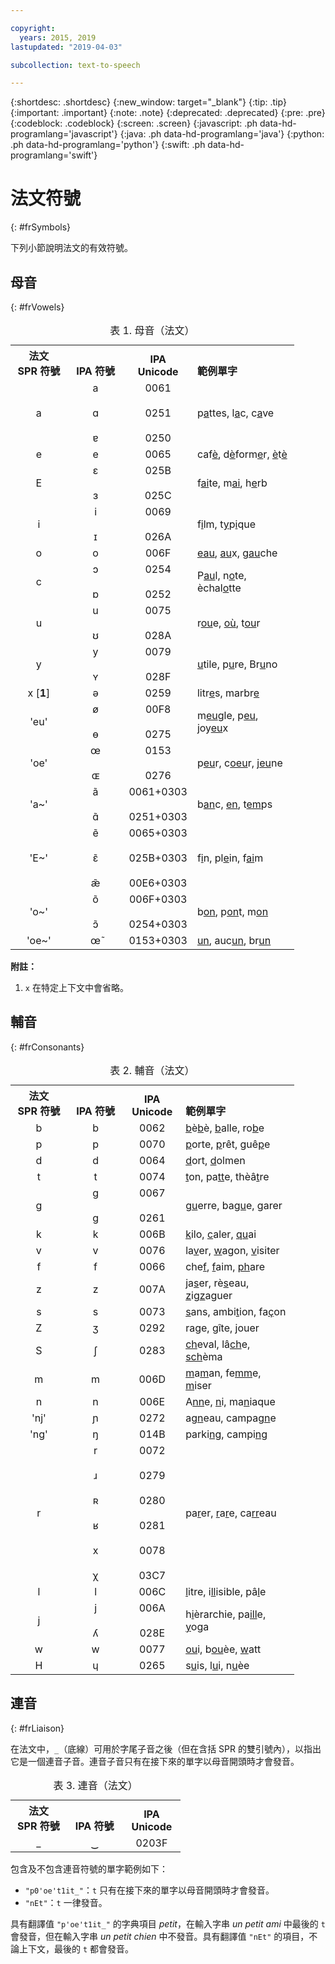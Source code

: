```yaml
---

copyright:
  years: 2015, 2019
lastupdated: "2019-04-03"

subcollection: text-to-speech

---
```


{:shortdesc: .shortdesc}
{:new_window: target="_blank"}
{:tip: .tip}
{:important: .important}
{:note: .note}
{:deprecated: .deprecated}
{:pre: .pre}
{:codeblock: .codeblock}
{:screen: .screen}
{:javascript: .ph data-hd-programlang='javascript'}
{:java: .ph data-hd-programlang='java'}
{:python: .ph data-hd-programlang='python'}
{:swift: .ph data-hd-programlang='swift'}

# 法文符號
{: #frSymbols}

下列小節說明法文的有效符號。

## 母音
{: #frVowels}

<table style="width:90%">
  <caption>表 1. 母音（法文）</caption>
  <tr>
    <th style="width:20%; text-align:center; vertical-align:bottom">
      法文<br/>SPR 符號
    </th>
    <th style="width:20%; text-align:center; vertical-align:bottom">
      IPA 符號
    </th>
    <th style="width:20%; text-align:center; vertical-align:bottom">
      IPA Unicode
    </th>
    <th style="text-align:left; vertical-align:bottom">
      範例單字
    </th>
  </tr>
  <tr>
    <td style="text-align:center">
      a
    </td>
    <td style="text-align:center">
      a<br/><br/>
      &#593;<br/><br/>
      &#592;
    </td>
    <td style="text-align:center">
      0061<br/><br/>
      0251<br/><br/>
      0250
    </td>
    <td>
      p<u>a</u>ttes, l<u>a</u>c, c<u>a</u>ve
    </td>
  </tr>
  <tr>
    <td style="text-align:center">
      e
    </td>
    <td style="text-align:center">
      e
    </td>
    <td style="text-align:center">
      0065
    </td>
    <td>
      caf<u>&egrave;</u>, d<u>&egrave;</u>form<u>e</u>r,
      <u>&egrave;</u>t<u>&egrave;</u>
    </td>
  </tr>
  <tr>
    <td style="text-align:center">
      E
    </td>
    <td style="text-align:center">
      &#603;<br/><br/>
      &#604;
    </td>
    <td style="text-align:center">
      025B<br/><br/>
      025C
    </td>
    <td>
      f<u>ai</u>te, m<u>ai</u>, h<u>e</u>rb
    </td>
  </tr>
  <tr>
    <td style="text-align:center">
      i
    </td>
    <td style="text-align:center">
      i<br/><br/>
      &#618;
    </td>
    <td style="text-align:center">
      0069<br/><br/>
      026A
    </td>
    <td>
      f<u>i</u>lm, t<u>y</u>p<u>i</u>que
    </td>
  </tr>
  <tr>
    <td style="text-align:center">
      o
    </td>
    <td style="text-align:center">
      o
    </td>
    <td style="text-align:center">
      006F
    </td>
    <td>
      <u>eau</u>, <u>au</u>x, g<u>au</u>che
    </td>
  </tr>
  <tr>
    <td style="text-align:center">
      c
    </td>
    <td style="text-align:center">
      &#596;<br/><br/>
      &#594;
    </td>
    <td style="text-align:center">
      0254<br/><br/>
      0252
    </td>
    <td>
      P<u>au</u>l, n<u>o</u>te, &egrave;chal<u>o</u>tte
    </td>
  </tr>
  <tr>
    <td style="text-align:center">
      u
    </td>
    <td style="text-align:center">
      u<br/><br/>
      &#650;
    </td>
    <td style="text-align:center">
      0075<br/><br/>
      028A
    </td>
    <td>
      r<u>ou</u>e, <u>o&ugrave;</u>, t<u>ou</u>r
    </td>
  </tr>
  <tr>
    <td style="text-align:center">
      y
    </td>
    <td style="text-align:center">
      &#121;<br/><br/>
      &#655;
    </td>
    <td style="text-align:center">
      0079<br/><br/>
      028F
    </td>
    <td>
      <u>u</u>tile, p<u>u</u>re, Br<u>u</u>no
    </td>
  </tr>
  <tr>
    <td style="text-align:center">
      x [<strong>1</strong>]
    </td>
    <td style="text-align:center">
      &#601;
    </td>
    <td style="text-align:center">
      0259
    </td>
    <td>
      litr<u>e</u>s, marbr<u>e</u>
    </td>
  </tr>
  <tr>
    <td style="text-align:center">
      'eu'
    </td>
    <td style="text-align:center">
      &#248;<br/><br/>
      &#629;
    </td>
    <td style="text-align:center">
      00F8<br/><br/>
      0275
    </td>
    <td>
      m<u>eu</u>gle, p<u>eu</u>, joy<u>eu</u>x
    </td>
  </tr>
  <tr>
    <td style="text-align:center">
      'oe'
    </td>
    <td style="text-align:center">
      &#339;<br/><br/>
      &#630;
    </td>
    <td style="text-align:center">
      0153<br/><br/>
      0276
    </td>
    <td>
      p<u>eu</u>r, c<u>oeu</u>r, j<u>eu</u>ne
    </td>
  </tr>
  <tr>
    <td style="text-align:center">
      'a~'
    </td>
    <td style="text-align:center">
      &#97;&#771;<br/><br/>
      &#593;&#771;
    </td>
    <td style="text-align:center">
      0061+0303<br/><br/>
      0251+0303
    </td>
    <td>
      b<u>an</u>c, <u>en</u>, t<u>em</u>ps
    </td>
  </tr>
  <tr>
    <td style="text-align:center">
      'E~'
    </td>
    <td style="text-align:center">
      &#101;&#771;<br/><br/>
      &#603;&#771;<br/><br/>
      &#230;&#771;
    </td>
    <td style="text-align:center">
      0065+0303<br/><br/>
      025B+0303<br/><br/>
      00E6+0303
    </td>
    <td>
      f<u>i</u>n, pl<u>e</u>in, f<u>ai</u>m
    </td>
  </tr>
  <tr>
    <td style="text-align:center">
      'o~'
    </td>
    <td style="text-align:center">
      &#111;&#771;<br/><br/>
      &#596;&#771;
    </td>
    <td style="text-align:center">
      006F+0303<br/><br/>
      0254+0303
    </td>
    <td>
      b<u>on</u>, p<u>on</u>t, m<u>on</u>
    </td>
  </tr>
  <tr>
    <td style="text-align:center">
      'oe~'
    </td>
    <td style="text-align:center">
      &#339;&#771;
    </td>
    <td style="text-align:center">
      0153+0303
    </td>
    <td>
      <u>un</u>, auc<u>un</u>, br<u>un</u>
    </td>
  </tr>
</table>

**附註：**

1.  `x` 在特定上下文中會省略。

## 輔音
{: #frConsonants}

<table style="width:90%">
  <caption>表 2. 輔音（法文）</caption>
  <tr>
    <th style="width:20%; text-align:center; vertical-align:bottom">
      法文<br/>SPR 符號
    </th>
    <th style="width:20%; text-align:center; vertical-align:bottom">
      IPA 符號
    </th>
    <th style="width:20%; text-align:center; vertical-align:bottom">
      IPA Unicode
    </th>
    <th style="text-align:left; vertical-align:bottom">
      範例單字
    </th>
  </tr>
  <tr>
    <td style="text-align:center">
      b
    </td>
    <td style="text-align:center">
      b
    </td>
    <td style="text-align:center">
      0062
    </td>
    <td>
      <u>b</u>&egrave;<u>b</u>&egrave;, <u>b</u>alle, ro<u>b</u>e
    </td>
  </tr>
  <tr>
    <td style="text-align:center">
      p
    </td>
    <td style="text-align:center">
      p
    </td>
    <td style="text-align:center">
      0070
    </td>
    <td>
      <u>p</u>orte, <u>p</u>r&ecirc;t, gu&ecirc;<u>p</u>e
    </td>
  </tr>
  <tr>
    <td style="text-align:center">
      d
    </td>
    <td style="text-align:center">
      d
    </td>
    <td style="text-align:center">
      0064
    </td>
    <td>
      <u>d</u>ort, <u>d</u>olmen
    </td>
  </tr>
  <tr>
    <td style="text-align:center">
      t
    </td>
    <td style="text-align:center">
      t
    </td>
    <td style="text-align:center">
      0074
    </td>
    <td>
      <u>t</u>on, pa<u>tt</u>e, th&egrave;&acirc;<u>t</u>re
    </td>
  </tr>
  <tr>
    <td style="text-align:center">
      g
    </td>
    <td style="text-align:center">
      g<br/><br/>
      &#609;
    </td>
    <td style="text-align:center">
      0067<br/><br/>
      0261
    </td>
    <td>
      <u>gu</u>erre, ba<u>gu</u>e, <u>g</u>arer
    </td>
  </tr>
  <tr>
    <td style="text-align:center">
      k
    </td>
    <td style="text-align:center">
      k
    </td>
    <td style="text-align:center">
      006B
    </td>
    <td>
      <u>k</u>ilo, <u>c</u>aler, <u>qu</u>ai
    </td>
  </tr>
  <tr>
    <td style="text-align:center">
      v
    </td>
    <td style="text-align:center">
      v
    </td>
    <td style="text-align:center">
      0076
    </td>
    <td>
      la<u>v</u>er, <u>w</u>agon, <u>v</u>isiter
    </td>
  </tr>
  <tr>
    <td style="text-align:center">
      f
    </td>
    <td style="text-align:center">
      f
    </td>
    <td style="text-align:center">
      0066
    </td>
    <td>
      che<u>f</u>, <u>f</u>aim, <u>ph</u>are
    </td>
  </tr>
  <tr>
    <td style="text-align:center">
      z
    </td>
    <td style="text-align:center">
      z
    </td>
    <td style="text-align:center">
      007A
    </td>
    <td>
      ja<u>s</u>er, r&egrave;<u>s</u>eau, <u>z</u>ig<u>z</u>aguer
    </td>
  </tr>
  <tr>
    <td style="text-align:center">
      s
    </td>
    <td style="text-align:center">
      s
    </td>
    <td style="text-align:center">
      0073
    </td>
    <td>
      <u>s</u>ans, ambi<u>t</u>ion, fa<u>&ccedil;</u>on
    </td>
  </tr>
  <tr>
    <td style="text-align:center">
      Z
    </td>
    <td style="text-align:center">
      &#658;
    </td>
    <td style="text-align:center">
      0292
    </td>
    <td>
      ra<u>g</u>e, <u>g</u>&icirc;te, <u>j</u>ouer
    </td>
  </tr>
  <tr>
    <td style="text-align:center">
      S
    </td>
    <td style="text-align:center">
      &#643;
    </td>
    <td style="text-align:center">
      0283
    </td>
    <td>
      <u>ch</u>eval, l&acirc;<u>ch</u>e, <u>sch</u>&egrave;ma
    </td>
  </tr>
  <tr>
    <td style="text-align:center">
      m
    </td>
    <td style="text-align:center">
      m
    </td>
    <td style="text-align:center">
      006D
    </td>
    <td>
      <u>m</u>a<u>m</u>an, fe<u>mm</u>e, <u>m</u>iser
    </td>
  </tr>
  <tr>
    <td style="text-align:center">
      n
    </td>
    <td style="text-align:center">
      n
    </td>
    <td style="text-align:center">
      006E
    </td>
    <td>
      A<u>nn</u>e, <u>n</u>i, ma<u>n</u>iaque
    </td>
  </tr>
  <tr>
    <td style="text-align:center">
      'nj'
    </td>
    <td style="text-align:center">
      &#626;
    </td>
    <td style="text-align:center">
      0272
    </td>
    <td>
      a<u>gn</u>eau, campa<u>gn</u>e
    </td>
  </tr>
  <tr>
    <td style="text-align:center">
      'ng'
    </td>
    <td style="text-align:center">
      &#331;
    </td>
    <td style="text-align:center">
      014B
    </td>
    <td>
      parki<u>ng</u>, campi<u>ng</u>
    </td>
  </tr>
  <tr>
    <td style="text-align:center">
      r
    </td>
    <td style="text-align:center">
      r<br/><br/>
      &#633;<br/><br/>
      &#640;<br/><br/>
      &#641;<br/><br/>
      x<br/><br/>
      &#967;
    </td>
    <td style="text-align:center">
      0072<br/><br/>
      0279<br/><br/>
      0280<br/><br/>
      0281<br/><br/>
      0078<br/><br/>
      03C7
    </td>
    <td>
      pa<u>r</u>er, <u>r</u>a<u>r</u>e, ca<u>rr</u>eau
    </td>
  </tr>
  <tr>
    <td style="text-align:center">
      l
    </td>
    <td style="text-align:center">
      l
    </td>
    <td style="text-align:center">
      006C
    </td>
    <td>
      <u>l</u>itre, i<u>ll</u>isible, p&acirc;<u>l</u>e
    </td>
  </tr>
  <tr>
    <td style="text-align:center">
      j
    </td>
    <td style="text-align:center">
      j<br/><br/>
      &#654;
    </td>
    <td style="text-align:center">
      006A<br/><br/>
      028E
    </td>
    <td>
      h<u>i</u>&egrave;rarchie, pa<u>ill</u>e, <u>y</u>oga
    </td>
  </tr>
  <tr>
    <td style="text-align:center">
      w
    </td>
    <td style="text-align:center">
      w
    </td>
    <td style="text-align:center">
      0077
    </td>
    <td>
      <u>ou</u>i, b<u>ou</u>&egrave;e, <u>w</u>att
    </td>
  </tr>
  <tr>
    <td style="text-align:center">
      H
    </td>
    <td style="text-align:center">
      &#613;
    </td>
    <td style="text-align:center">
      0265
    </td>
    <td>
      s<u>u</u>is, l<u>u</u>i, n<u>u</u>&egrave;e
    </td>
  </tr>
</table>

## 連音
{: #frLiaison}

在法文中，`_`（底線）可用於字尾子音之後（但在含括 SPR 的雙引號內），以指出它是一個連音子音。連音子音只有在接下來的單字以母音開頭時才會發音。

<table style="width:54%">
  <caption>表 3. 連音（法文）</caption>
  <tr>
    <th style="width:33%; text-align:center; vertical-align:bottom">
      法文<br/>SPR 符號
    </th>
    <th style="width:33%; text-align:center; vertical-align:bottom">
      IPA 符號
    </th>
    <th style="width:34%; text-align:center; vertical-align:bottom">
      IPA Unicode
    </th>
  </tr>
  <tr>
    <td style="text-align:center">
      _
    </td>
    <td style="text-align:center">
      &#8255;
    </td>
    <td style="text-align:center">
      0203F
    </td>
  </tr>
</table>

包含及不包含連音符號的單字範例如下：

-   `"p0'oe't1it_"`：`t` 只有在接下來的單字以母音開頭時才會發音。
-   `"nEt"`：`t` 一律發音。

具有翻譯值 `"p'oe't1it_"` 的字典項目 *petit*，在輸入字串 *un petit ami* 中最後的 `t` 會發音，但在輸入字串 *un petit chien* 中不發音。具有翻譯值 `"nEt"` 的項目，不論上下文，最後的 `t` 都會發音。
